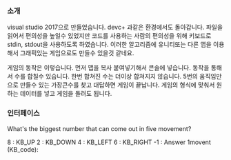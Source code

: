 ### 소개
visual studio 2017으로 만들었습니다.
devc+ 과같은 환경에서도 돌아갑니다.
파일을 읽어서 편의성을 높일수 있었지만 코드를 사용하는 사람의 편의성을 위해 키보드로 stdin, stdout을 사용하도록 하였습니다.
이러한 알고리즘에 유니티또는 다른 앱을 이용해서 그래픽있는 게임으로도 만들수 있을것 같네요.

게임의 동작은 이렇습니다.
먼저 맵을 복사 붙여넣기해서 콘솔에 넣습니다.
동작을 통해서 수를 합칠수 있습니다.
한번 합쳐진 수는 더이상 합쳐지지 않습니다.
5번의 움직임만으로 만들수 있는 가장큰수를 찾고 대답하면 게임이 끝납니다.
게임의 형식에 맞춰서 원하는 데이터를 넣고 게임을 돌려도 됩니다.

### 인터페이스
What's the biggest number that can come out in five movement?

8 : KB_UP
2 : KB_DOWN
4 : KB_LEFT
6 : KB_RIGHT
-1 : Answer
1movent (KB_code):
